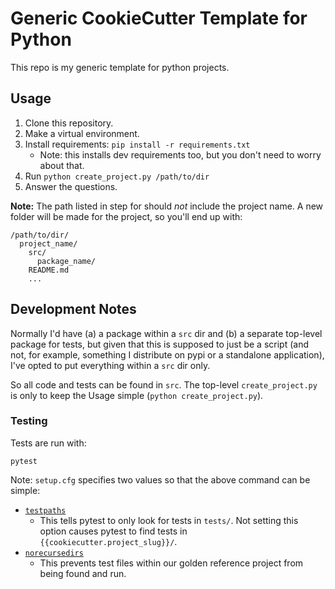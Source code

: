 # Generic CookieCutter Template for Python

This repo is my generic template for python projects.


## Usage

1.  Clone this repository.
2.  Make a virtual environment.
3.  Install requirements: `pip install -r requirements.txt`
    +   Note: this installs dev requirements too, but you don't need to worry
        about that.
4.  Run `python create_project.py /path/to/dir`
5.  Answer the questions.


**Note:** The path listed in step for should *not* include the project name.
A new folder will be made for the project, so you'll end up with:

```
/path/to/dir/
  project_name/
    src/
      package_name/
    README.md
    ...
```


## Development Notes

Normally I'd have (a) a package within a `src` dir and (b) a separate top-level
package for tests, but given that this is supposed to just be a script (and
not, for example, something I distribute on pypi or a standalone application),
I've opted to put everything within a `src` dir only.

So all code and tests can be found in `src`. The top-level `create_project.py`
is only to keep the Usage simple (`python create_project.py`).


### Testing

Tests are run with:

```
pytest
```

Note: `setup.cfg` specifies two values so that the above command can be simple:

+ [`testpaths`](https://docs.pytest.org/en/latest/reference.html#confval-testpaths)
  + This tells pytest to only look for tests in `tests/`. Not setting this
    option causes pytest to find tests in `{{cookiecutter.project_slug}}/`.
+ [`norecursedirs`](https://docs.pytest.org/en/latest/reference/reference.html#confval-norecursedirs)
  + This prevents test files within our golden reference project from being
    found and run.
